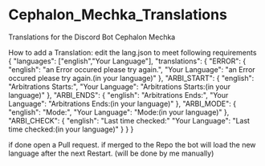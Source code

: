 # Cephalon_Mechka_Translations
Translations for the Discord Bot Cephalon Mechka

How to add a Translation:
edit the lang.json to meet following requirements
{
    "languages": ["english","Your Language"],
    "translations": {
      "ERROR": {
        "english": "an Error occured please try again.",
        "Your Language": "an Error occured please try again.(in your language)"
      },
      "ARBI_START": {
        "english": "Arbitrations Starts:",
        "Your Language": "Arbitrations Starts:(in your language)"
      },
      "ARBI_ENDS": {
        "english": "Arbitrations Ends:",
        "Your Language": "Arbitrations Ends:(in your language)"
      },
      "ARBI_MODE": {
        "english": "Mode:",
        "Your Language": "Mode:(in your language)"
      },
      "ARBI_CHECK": {
        "english": "Last time checked:"
        "Your Language": "Last time checked:(in your language)"
      }
    }
}

if done open a Pull request. if merged to the Repo the bot will load the new language after the next Restart. (will be done by me manually)
  
